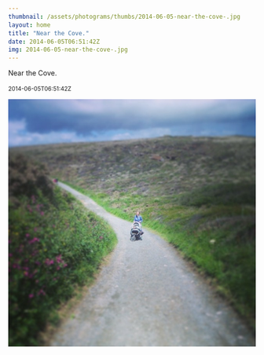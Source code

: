 ```yaml
---
thumbnail: /assets/photograms/thumbs/2014-06-05-near-the-cove-.jpg
layout: home
title: "Near the Cove."
date: 2014-06-05T06:51:42Z
img: 2014-06-05-near-the-cove-.jpg
---
```


Near the Cove.

<small>2014-06-05T06:51:42Z</small>

![Near the Cove.](/assets/photograms/original/2014-06-05-near-the-cove-.jpg)
